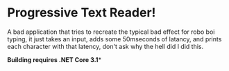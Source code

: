 # Progressive Text Reader!

A bad application that tries to recreate the typical bad effect for robo boi typing, it just takes an input, adds some 50mseconds of latancy, and prints each character with that latency, don't ask why the hell did I did this.

**Building requires .NET Core 3.1***
